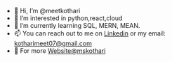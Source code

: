 - 👋 Hi, I’m @meetkothari 
- 👀 I’m interested in python,react,cloud
- 🌱 I’m currently learning SQL, MERN, MEAN.
- 📫 You can reach out to me on [Linkedin](https://www.linkedin.com/in/kothari-meet/) or my email: kotharimeet07@gmail.com
- 👯 For more [Website@mskothari](https://mskothari.netlify.app/)

<!---
mskothari07/mskothari07 is a ✨ special ✨ repository because its `README.md` (this file) appears on your GitHub profile.
You can click the Preview link to take a look at your changes.
--->

